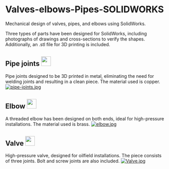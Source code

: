 # Valves-elbows-Pipes-SOLIDWORKS
Mechanical design of valves, pipes, and elbows using SolidWorks.

Three types of parts have been designed for SolidWorks, including photographs of drawings and cross-sections to verify the shapes. Additionally, an .stl file for 3D printing is included.


## Pipe joints <img src="https://media.giphy.com/media/iY8CRBdQXODJSCERIr/giphy.gif" width="30px">&nbsp;
Pipe joints designed to be 3D printed in metal, eliminating the need for welding joints and resulting in a clean piece. The material used is copper.
[![pipe-joints.jpg](https://i.postimg.cc/0N7PS2nn/pipe-joints.jpg)](https://postimg.cc/4K4DkGrH)


## Elbow <img src="https://media.giphy.com/media/iY8CRBdQXODJSCERIr/giphy.gif" width="30px">&nbsp;
A threaded elbow has been designed on both ends, ideal for high-pressure installations. The material used is brass.
[![elbow.jpg](https://i.postimg.cc/T2KLynmJ/elbow.jpg)](https://postimg.cc/QVrxw9fF)


## Valve <img src="https://media.giphy.com/media/iY8CRBdQXODJSCERIr/giphy.gif" width="30px">&nbsp;
High-pressure valve, designed for oilfield installations. The piece consists of three joints. Bolt and screw joints are also included.
[![Valve.jpg](https://i.postimg.cc/c44XV98B/Valve.jpg)](https://postimg.cc/23MQWxG1)

